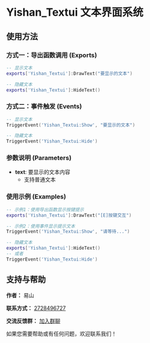 # Yishan_Textui 文本界面系统

## 使用方法

### 方式一：导出函数调用 (Exports)

```lua
-- 显示文本
exports['Yishan_Textui']:DrawText("要显示的文本")

-- 隐藏文本
exports['Yishan_Textui']:HideText()
```

### 方式二：事件触发 (Events)

```lua
-- 显示文本
TriggerEvent('Yishan_Textui:Show', "要显示的文本")

-- 隐藏文本
TriggerEvent('Yishan_Textui:Hide')
```

### 参数说明 (Parameters)

- **text**: 要显示的文本内容
  - 支持普通文本

### 使用示例 (Examples)

```lua
-- 示例1：使用导出函数显示按键提示
exports['Yishan_Textui']:DrawText("[E]按键交互")

-- 示例2：使用事件显示提示文本
TriggerEvent('Yishan_Textui:Show', "请等待...")

-- 隐藏文本
exports['Yishan_Textui']:HideText()
-- 或者
TriggerEvent('Yishan_Textui:Hide')
```

## 支持与帮助

**作者：** 易山  

**联系方式：** [2728496727](https://qm.qq.com/q/EwXcUxAnD2)

**交流反馈群：** [加入群聊](https://qm.qq.com/q/sjsTBlNJss)

如果您需要帮助或有任何问题，欢迎联系我们！